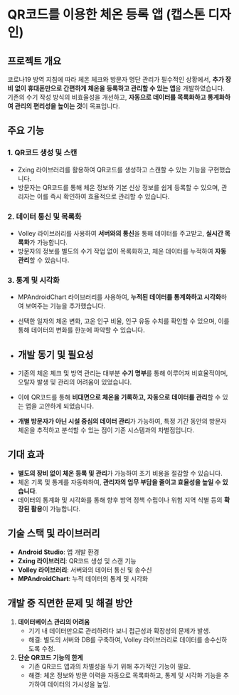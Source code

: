 # QR코드를 이용한 체온 등록 앱 (캡스톤 디자인)

## 프로젝트 개요

코로나19 방역 지침에 따라 체온 체크와 방문자 명단 관리가 필수적인 상황에서, **추가 장비 없이 휴대폰만으로 간편하게 체온을 등록하고 관리할 수 있는 앱**을 개발하였습니다. 기존의 수기 작성 방식의 비효율성을 개선하고, **자동으로 데이터를 목록화하고 통계화하여 관리의 편리성을 높이는 것**이 목표입니다.

## 주요 기능

### 1. **QR코드 생성 및 스캔**

- Zxing 라이브러리를 활용하여 QR코드를 생성하고 스캔할 수 있는 기능을 구현했습니다.
- 방문자는 QR코드를 통해 체온 정보와 기본 신상 정보를 쉽게 등록할 수 있으며, 관리자는 이를 즉시 확인하여 효율적으로 관리할 수 있습니다.

### 2. **데이터 통신 및 목록화**

- Volley 라이브러리를 사용하여 **서버와의 통신**을 통해 데이터를 주고받고, **실시간 목록화**가 가능합니다.
- 방문자의 정보를 별도의 수기 작업 없이 목록화하고, 체온 데이터를 누적하여 **자동 관리**할 수 있습니다.

### 3. **통계 및 시각화**

- MPAndroidChart 라이브러리를 사용하여, **누적된 데이터를 통계화하고 시각화**하여 보여주는 기능을 추가했습니다.
- 선택한 일자의 체온 변화, 고온 인구 비율, 인구 유동 수치를 확인할 수 있으며, 이를 통해 데이터의 변화를 한눈에 파악할 수 있습니다.

- ## 개발 동기 및 필요성

- 기존의 체온 체크 및 방역 관리는 대부분 **수기 명부**를 통해 이루어져 비효율적이며, 오탈자 발생 및 관리의 어려움이 있었습니다.
- 이에 QR코드를 통해 **비대면으로 체온을 기록하고, 자동으로 데이터를 관리**할 수 있는 앱을 고안하게 되었습니다.
- **개별 방문자가 아닌 시설 중심의 데이터 관리**가 가능하여, 특정 기간 동안의 방문자 체온을 추적하고 분석할 수 있는 점이 기존 시스템과의 차별점입니다.

## 기대 효과

- **별도의 장비 없이 체온 등록 및 관리**가 가능하여 초기 비용을 절감할 수 있습니다.
- 체온 기록 및 통계를 자동화하여, **관리자의 업무 부담을 줄이고 효율성을 높일 수 있습니다**.
- 데이터의 통계화 및 시각화를 통해 향후 방역 정책 수립이나 위험 지역 식별 등의 **확장된 활용**이 가능합니다.

## 기술 스택 및 라이브러리

- **Android Studio**: 앱 개발 환경
- **Zxing 라이브러리**: QR코드 생성 및 스캔 기능
- **Volley 라이브러리**: 서버와의 데이터 통신 및 송수신
- **MPAndroidChart**: 누적 데이터의 통계 및 시각화

## 개발 중 직면한 문제 및 해결 방안

1. **데이터베이스 관리의 어려움**
    - 기기 내 데이터만으로 관리하려다 보니 접근성과 확장성의 문제가 발생.
    - 해결: 별도의 서버와 DB를 구축하여, Volley 라이브러리로 데이터를 송수신하도록 수정.
2. **단순 QR코드 기능의 한계**
    - 기존 QR코드 앱과의 차별성을 두기 위해 추가적인 기능이 필요.
    - 해결: 체온 정보와 방문 이력을 자동으로 목록화하고, 통계 및 시각화 기능을 추가하여 데이터의 가시성을 높임.
